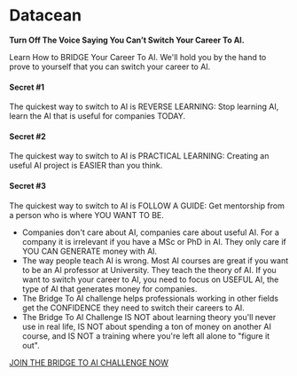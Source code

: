 # Datacean 

**Turn Off The Voice Saying You Can’t Switch Your Career To AI.**

Learn How to BRIDGE Your Career To AI. We'll hold you by the hand to prove to yourself that you can switch your career to AI.

#### Secret #1

The quickest way to switch to AI is REVERSE LEARNING:​ Stop learning AI, learn the AI that is useful for companies TODAY.

#### Secret #2

The quickest way to switch to AI is PRACTICAL LEARNING: Creating an useful AI project is EASIER than you think.

#### Secret #3

The quickest way to switch to AI is FOLLOW A GUIDE:​ ​Get mentorship from a person who is where YOU WANT TO BE.

* Companies don't care about AI, companies care about useful AI. For a company it is irrelevant if you have a MSc or PhD in AI. They only care if YOU CAN GENERATE money with AI.
* The way people teach AI is wrong. Most AI courses are great if you want to be an AI professor at University. They teach the theory of AI. If you want to switch your career to AI, you need to focus on USEFUL AI, the type of AI that generates money for companies.
* The Bridge To AI challenge helps professionals working in other fields get the CONFIDENCE they need to switch their careers to AI.
* The Bridge To AI Challenge IS NOT about learning theory you'll never use in real life, IS NOT about spending a ton of money on another AI course, and IS NOT a training where you're left all alone to "figure it out".

[JOIN THE BRIDGE TO AI CHALLENGE NOW](https://www.datacean.com/bridge-to-ai-challenge)
